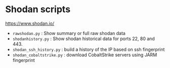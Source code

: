 # Shodan scripts

https://www.shodan.io/

* `rawshodan.py` : Show summary or full raw shodan data
* `shodanhistory.py` : Show shodan historical data for ports 22, 80 and 443.
* `shodan_ssh_history.py` : build a history of the IP based on ssh fingerprint
* `shodan_cobaltstrike.py` : download CobaltStrike servers using JARM fingerprint
